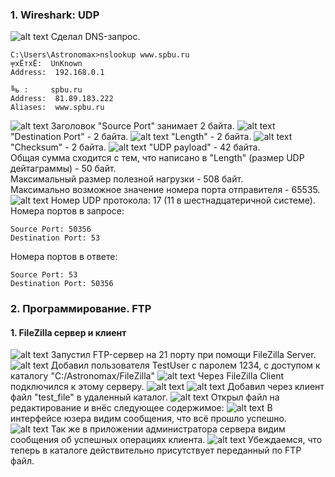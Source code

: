 ### 1. Wireshark: UDP
![alt text](./screenshots/wireshark/1.png)
Сделал DNS-запрос.
```console
C:\Users\Astronomax>nslookup www.spbu.ru
╤хЁтхЁ:  UnKnown
Address:  192.168.0.1

╚ь :     spbu.ru
Address:  81.89.183.222
Aliases:  www.spbu.ru
```
![alt text](./screenshots/wireshark/2.png)
Заголовок "Source Port" занимает 2 байта.
![alt text](./screenshots/wireshark/3.png)
"Destination Port" - 2 байта.
![alt text](./screenshots/wireshark/4.png)
"Length" - 2 байта.
![alt text](./screenshots/wireshark/5.png)
"Checksum" - 2 байта.
![alt text](./screenshots/wireshark/6.png)
"UDP payload" - 42 байта.  
Общая сумма сходится с тем, что написано в "Length" (размер UDP дейтаграммы) - 50 байт.  
Максимальный размер полезной нагрузки - 508 байт.  
Максимально возможное значение номера порта отправителя - 65535.
![alt text](./screenshots/wireshark/7.png)
Номер UDP протокола: 17 (11 в шестнадцатеричной системе).  
Номера портов в запросе:  
```
Source Port: 50356
Destination Port: 53
```
Номера портов в ответе:  
```
Source Port: 53
Destination Port: 50356
```
### 2. Программирование. FTP
#### 1. FileZilla сервер и клиент
![alt text](./screenshots/filezilla/1.png)
Запустил FTP-сервер на 21 порту при помощи FileZilla Server.
![alt text](./screenshots/filezilla/2.png)
Добавил пользователя TestUser с паролем 1234, с доступом к каталогу "C:/Astronomax/FileZilla"
![alt text](./screenshots/filezilla/3.png)
Через FileZilla Client подключился к этому серверу.
![alt text](./screenshots/filezilla/4.png)
![alt text](./screenshots/filezilla/5.png)
Добавил через клиент файл "test_file" в удаленный каталог.
![alt text](./screenshots/filezilla/6.png)
Открыл файл на редактирование и внёс следующее содержимое: 
![alt text](./screenshots/filezilla/7.png)
В интерфейсе юзера видим сообщения, что всё прошло успешно.
![alt text](./screenshots/filezilla/8.png)
Так же в приложении администратора сервера видим сообщения об успешных операциях клиента.
![alt text](./screenshots/filezilla/9.png)
Убеждаемся, что теперь в каталоге действительно присутствует переданный по FTP файл. 

  